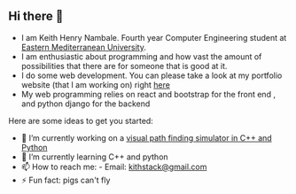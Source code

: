## Hi there 👋
- I am Keith Henry Nambale. Fourth year Computer Engineering student at [Eastern Mediterranean University](https://www.emu.edu.tr/en).
- I am enthusiastic about programming and how vast the amount of possibilities that there are for someone that is good at it. 
- I do some web development. You can please take a look at my portfolio website (that I am working on) right [here]([kithenry.github.io](https://github.com/kithenry/kithenry.github.io))
- My web programming relies on react and bootstrap for the front end , and python django for the backend


Here are some ideas to get you started:

- 🔭 I’m currently working on a [visual path finding simulator in C++ and Python](https://github.com/kithenry/C-Path-Finder-Visualizer)
- 🌱 I’m currently learning C++ and python
- 📫 How to reach me:
      - Email: kithstack@gmail.com
- ⚡ Fun fact: pigs can't fly

